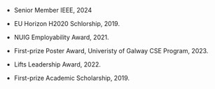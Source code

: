 - Senior Member IEEE, 2024

- EU Horizon H2020 Schlorship, 2019.

- NUIG Employability Award, 2021.

- First-prize Poster Award, Univeristy of Galway CSE Program, 2023.

- Lifts Leadership Award, 2022.

- First-prize Academic Scholarship, 2019.
